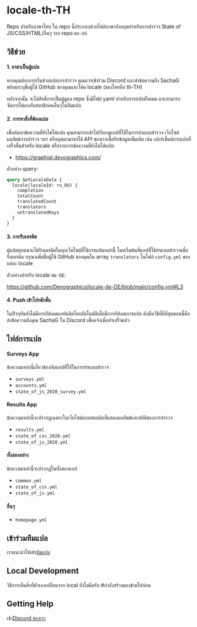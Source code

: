 # locale-th-TH

Repo สำหรับภาษาไทย ใน repo นี้ประกอบด้วยไฟล์ภาษาอังกฤษสำหรับการสำรวจ State of JS/CSS/HTML/อื่นๆ จาก repo `en-US`

## วิธีช่วย

#### 1. อาสาเป็นผู้แปล

หากคุณต้องการเริ่มช่วยแปลการสำรวจ คุณควรเข้าร่วม Discord และส่งข้อความถึง SachaG พร้อมระบุชื่อผู้ใช้ GitHub ของคุณและโค้ด locale (ของไทยคือ th-TH)

หลังจากนั้น จะได้สิทธิ์การเป็นผู้ดูแล repo ซึ่งมีไฟล์ yaml สำหรับการแปลทั้งหมด และสามารถจัดการได้เองกับสมาชิกคนอื่นๆในทีมแปล

#### 2. การหาสิ่งที่ต้องแปล

เพื่อค้นหาข้อความที่ยังไม่ได้แปล คุณสามารถเข้าไปเรียกดูแอปที่ใช้ในการทำแบบสำรวจ เว็บไซต์ผลลัพธ์การสำรวจ ฯลฯ หรือคุณสามารถใช้ API ของเราเพื่อรับข้อมูลเพิ่มเติม เช่น เปอร์เซ็นต์การแปลที่เสร็จสิ้นสำหรับ locale หรือรายการข้อความที่ยังไม่ได้แปล:

- https://graphiql.devographics.com/

ตัวอย่าง query:

```graphql
query GetLocaleData {
  locale(localeId: ru_RU) {
    completion
    totalCount
    translatedCount
    translators
    untranslatedKeys
  }
}
```

#### 3. การรับเครดิต

ผู้แปลทุกคนจะได้รับเครดิตในทุกเว็บไซต์ที่ใช้การแปลเหล่านี้ โดยเริ่มต้นที่แอปที่ใช้ทำแบบสำรวจเพื่อรับเครดิต กรุณาเพิ่มชื่อผู้ใช้ GitHub ของคุณใน array `translators` ในไฟล์ `config.yml` ของแต่ละ locale

ตัวอย่างสำหรับ locale `de-DE`:

https://github.com/Devographics/locale-de-DE/blob/main/config.yml#L3

#### 4. Push เข้าโปรดักชั่น

ในปัจจุบันยังไม่มีการอัปเดตแอปผลิตโดยอัตโนมัติเมื่อมีการอัปเดตการแปล ดังนั้นวิธีที่ดีที่สุดตอนนี้คือส่งข้อความถึงคุณ SachaG ใน Discord เพื่อแจ้งเมื่อทำเสร็จแล้ว

## ไฟล์การแปล

#### Surveys App

ข้อความเหล่านี้เกี่ยวข้องกับแอปที่ใช้ในการทำแบบสำรวจ

- `surveys.yml`
- `accounts.yml`
- `state_of_js_2020_survey.yml`

#### Results App

ข้อความเหล่านี้จะปรากฏเฉพาะในเว็บไซต์แบบสแตติกที่แสดงผลลัพธ์และสถิติของการสำรวจ

- `results.yml`
- `state_of_css_2020.yml`
- `state_of_js_2020.yml`

#### ทั้งสองอย่าง

ข้อความเหล่านี้จะปรากฏในทั้งสองแอป

- `common.yml`
- `state_of_css.yml`
- `state_of_js.yml`

#### อื่นๆ

- `homepage.yml`

## เข้าร่วมทีมแปล

เราแนะนำให้เข้า[ทีมแปล](https://github.com/orgs/Devographics/teams/translators/teams)

## Local Development

วิธีการเห็นสิ่งที่ตัวเองเปลี่ยนจาก local ยังไม่มีครับ #กำลังสร้างมองข้ามไปก่อน

## Getting Help

เข้า[Discord ของเรา](https://discord.gg/zRDb35jfrt)
